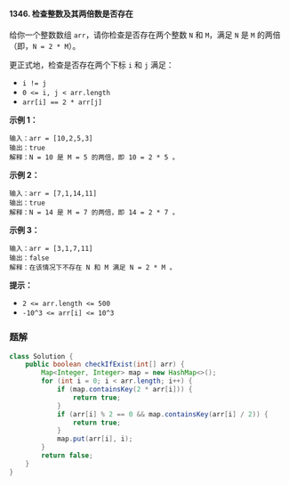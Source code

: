 #### 1346. 检查整数及其两倍数是否存在

给你一个整数数组 `arr`，请你检查是否存在两个整数 `N` 和 `M`，满足 `N` 是 `M` 的两倍（即，`N = 2 * M`）。

更正式地，检查是否存在两个下标 `i` 和 `j` 满足：

- `i != j`
- `0 <= i, j < arr.length`
- `arr[i] == 2 * arr[j]`

**示例 1：**

```shell
输入：arr = [10,2,5,3]
输出：true
解释：N = 10 是 M = 5 的两倍，即 10 = 2 * 5 。
```

**示例 2：**

```shell
输入：arr = [7,1,14,11]
输出：true
解释：N = 14 是 M = 7 的两倍，即 14 = 2 * 7 。
```

**示例 3：**

```shell
输入：arr = [3,1,7,11]
输出：false
解释：在该情况下不存在 N 和 M 满足 N = 2 * M 。
```

**提示：**

- `2 <= arr.length <= 500`
- `-10^3 <= arr[i] <= 10^3`

### 题解

```java
class Solution {
    public boolean checkIfExist(int[] arr) {
        Map<Integer, Integer> map = new HashMap<>();
        for (int i = 0; i < arr.length; i++) {
            if (map.containsKey(2 * arr[i])) {
                return true;
            }
            if (arr[i] % 2 == 0 && map.containsKey(arr[i] / 2)) {
                return true;
            }
            map.put(arr[i], i);
        }
        return false;
    }
}
```

